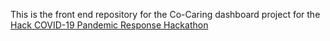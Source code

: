 This is the front end repository for the Co-Caring dashboard project for the [Hack COVID-19 Pandemic Response Hackathon](https://hackcovid19.devpost.com/)